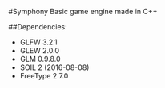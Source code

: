 #Symphony
Basic game engine made in C++

##Dependencies:

* GLFW 3.2.1
* GLEW 2.0.0
* GLM 0.9.8.0
* SOIL 2 (2016-08-08)
* FreeType 2.7.0